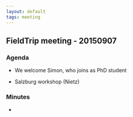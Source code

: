 ```yaml
---
layout: default
tags: meeting
---
```



## FieldTrip meeting - 20150907

### Agenda

*  We welcome Simon, who joins as PhD student

*  Salzburg workshop (Nietz)

### Minutes

* 
